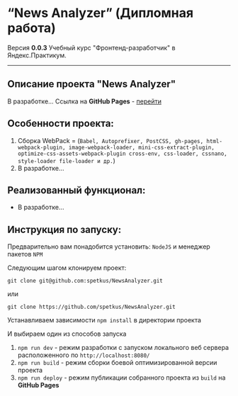 # “News Analyzer” (Дипломная работа) 

Версия **0.0.3**
Учебный курс "Фронтенд-разработчик" в Яндекс.Практикум.

----------

## Описание проекта "News Analyzer"

В разработке...
Ссылка на  **GitHub Pages** - [перейти](https://spetkus.github.io/NewsAnalyzer/)

**Особенности проекта:**
----------
 1.  Сборка  WebPack = (`Babel, Autoprefixer, PostCSS, gh-pages, html-webpack-plugin, image-webpack-loader, mini-css-extract-plugin, optimize-css-assets-webpack-plugin cross-env, css-loader, cssnano, style-loader file-loader и др.`)
 2.  В разработке...

**Реализованный функционал:**
----------
 - В разработке...

**Инструкция по запуску:**
----------

Предварительно вам понадобится установить: `NodeJS` 
 и менеджер пакетов `NPM`

Следующим шагом клонируем проект:

    git clone git@github.com:spetkus/NewsAnalyzer.git
   или
   
    git clone https://github.com/spetkus/NewsAnalyzer.git

Устанавливаем зависимости `npm install` в директории проекта

И выбираем один из способов запуска

  1. `npm run dev` - режим разработки с запуском локального веб сервера расположенного по `http://localhost:8080/`
  2. `npm run build` - режим сборки боевой оптимизированной версии проекта
  3. `npm run deploy` - режим публикации собранного проекта из `build` на **GitHub Pages**
